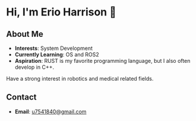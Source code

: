 # Hi, I'm Erio Harrison 👋

## About Me
- **Interests**: System Development
- **Currently Learning**: OS and ROS2
- **Aspiration**:
RUST is my favorite programming language, but I also often develop in C++. 

Have a strong interest in robotics and medical related fields.

## Contact
- **Email**: [u7541840@gmail.com](mailto:u7541840@gmail.com)

<!---
Erio-Harrison/Erio-Harrison is a ✨ special ✨ repository because its `README.md` (this file) appears on your GitHub profile.
--->
